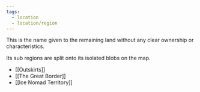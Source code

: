```yaml
---
tags:
  - location
  - location/region
---
```

This is the name given to the remaining land without any clear ownership or characteristics.

  
Its sub regions are split onto its isolated blobs on the map.

- [[Outskirts]]
- [[The Great Border]]
- [[Ice Nomad Territory]]